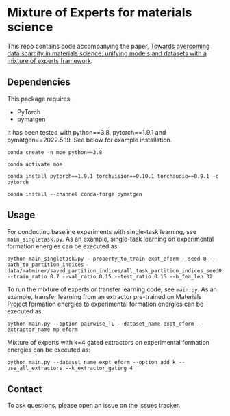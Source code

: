 # Mixture of Experts for materials science

This repo contains code accompanying the paper, [Towards overcoming data 
scarcity in materials science: unifying models and datasets with a mixture of experts framework]().

## Dependencies

This package requires:
- PyTorch
- pymatgen

It has been tested with python==3.8, pytorch==1.9.1 and pymatgen==2022.5.19. See
below for example installation.

```
conda create -n moe python==3.8

conda activate moe

conda install pytorch==1.9.1 torchvision==0.10.1 torchaudio==0.9.1 -c pytorch

conda install --channel conda-forge pymatgen
```

## Usage
For conducting baseline experiments with single-task learning, see 
`main_singletask.py`. As an example, single-task learning on experimental 
formation energies can be executed as:

```
python main_singletask.py --property_to_train expt_eform --seed 0 --path_to_partition_indices data/matminer/saved_partition_indices/all_task_partition_indices_seed0.pkl --train_ratio 0.7 --val_ratio 0.15 --test_ratio 0.15 --h_fea_len 32
```

To run the mixture of experts or transfer learning code, see `main.py`. As an 
example, transfer learning from an extractor pre-trained on Materials Project 
formation energies to experimental formation energies can be executed as:

```
python main.py --option pairwise_TL --dataset_name expt_eform --extractor_name mp_eform
```

Mixture of experts with k=4 gated extractors on experimental formation energies can 
be executed as:

```
python main.py --dataset_name expt_eform --option add_k --use_all_extractors --k_extractor_gating 4
```

## Contact
To ask questions, please open an issue on the issues tracker.
